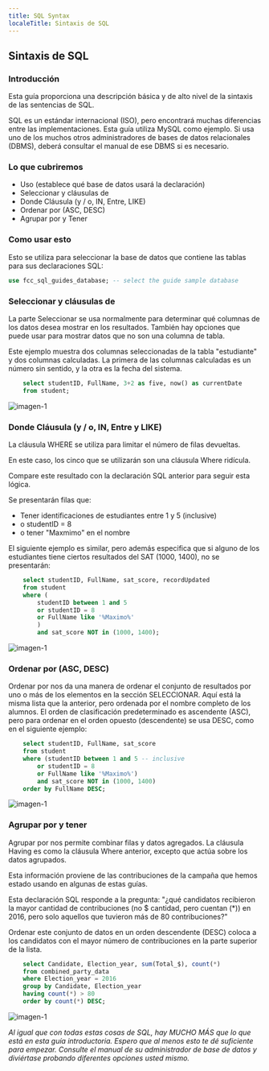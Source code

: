```yaml
---
title: SQL Syntax
localeTitle: Sintaxis de SQL
---
```

## Sintaxis de SQL

### Introducción

Esta guía proporciona una descripción básica y de alto nivel de la sintaxis de las sentencias de SQL.

SQL es un estándar internacional (ISO), pero encontrará muchas diferencias entre las implementaciones. Esta guía utiliza MySQL como ejemplo. Si usa uno de los muchos otros administradores de bases de datos relacionales (DBMS), deberá consultar el manual de ese DBMS si es necesario.

### Lo que cubriremos

*   Uso (establece qué base de datos usará la declaración)
*   Seleccionar y cláusulas de
*   Donde Cláusula (y / o, IN, Entre, LIKE)
*   Ordenar por (ASC, DESC)
*   Agrupar por y Tener

### Como usar esto

Esto se utiliza para seleccionar la base de datos que contiene las tablas para sus declaraciones SQL:

```sql
use fcc_sql_guides_database; -- select the guide sample database 
```

### Seleccionar y cláusulas de

La parte Seleccionar se usa normalmente para determinar qué columnas de los datos desea mostrar en los resultados. También hay opciones que puede usar para mostrar datos que no son una columna de tabla.

Este ejemplo muestra dos columnas seleccionadas de la tabla "estudiante" y dos columnas calculadas. La primera de las columnas calculadas es un número sin sentido, y la otra es la fecha del sistema.

```sql
    select studentID, FullName, 3+2 as five, now() as currentDate 
    from student; 
```

![imagen-1](https://github.com/SteveChevalier/guide-images/blob/master/syntax01.JPG)

### Donde Cláusula (y / o, IN, Entre y LIKE)

La cláusula WHERE se utiliza para limitar el número de filas devueltas.

En este caso, los cinco que se utilizarán son una cláusula Where ridícula.

Compare este resultado con la declaración SQL anterior para seguir esta lógica.

Se presentarán filas que:

*   Tener identificaciones de estudiantes entre 1 y 5 (inclusive)
*   o studentID = 8
*   o tener "Maxmimo" en el nombre

El siguiente ejemplo es similar, pero además especifica que si alguno de los estudiantes tiene ciertos resultados del SAT (1000, 1400), no se presentarán:

```sql
    select studentID, FullName, sat_score, recordUpdated 
    from student 
    where ( 
        studentID between 1 and 5 
        or studentID = 8 
        or FullName like '%Maximo%' 
        ) 
        and sat_score NOT in (1000, 1400); 
```

![imagen-1](https://github.com/SteveChevalier/guide-images/blob/master/syntax02.JPG)

### Ordenar por (ASC, DESC)

Ordenar por nos da una manera de ordenar el conjunto de resultados por uno o más de los elementos en la sección SELECCIONAR. Aquí está la misma lista que la anterior, pero ordenada por el nombre completo de los alumnos. El orden de clasificación predeterminado es ascendente (ASC), pero para ordenar en el orden opuesto (descendente) se usa DESC, como en el siguiente ejemplo:

```sql
    select studentID, FullName, sat_score 
    from student 
    where (studentID between 1 and 5 -- inclusive 
        or studentID = 8 
        or FullName like '%Maximo%') 
        and sat_score NOT in (1000, 1400) 
    order by FullName DESC; 
```

![imagen-1](https://github.com/SteveChevalier/guide-images/blob/master/syntax03.JPG)

### Agrupar por y tener

Agrupar por nos permite combinar filas y datos agregados. La cláusula Having es como la cláusula Where anterior, excepto que actúa sobre los datos agrupados.

Esta información proviene de las contribuciones de la campaña que hemos estado usando en algunas de estas guías.

Esta declaración SQL responde a la pregunta: "¿qué candidatos recibieron la mayor cantidad de contribuciones (no $ cantidad, pero cuentan (\*)) en 2016, pero solo aquellos que tuvieron más de 80 contribuciones?"

Ordenar este conjunto de datos en un orden descendente (DESC) coloca a los candidatos con el mayor número de contribuciones en la parte superior de la lista.

```sql
    select Candidate, Election_year, sum(Total_$), count(*) 
    from combined_party_data 
    where Election_year = 2016 
    group by Candidate, Election_year 
    having count(*) > 80 
    order by count(*) DESC; 
```

![imagen-1](https://github.com/SteveChevalier/guide-images/blob/master/syntax04.JPG)

_Al igual que con todas estas cosas de SQL, hay MUCHO MÁS que lo que está en esta guía introductoria. Espero que al menos esto te dé suficiente para empezar. Consulte el manual de su administrador de base de datos y diviértase probando diferentes opciones usted mismo._